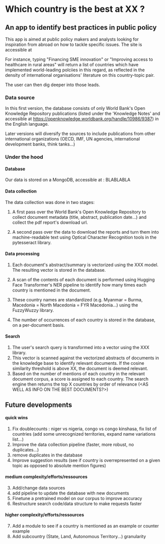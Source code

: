 # Which country is the best at XX ? 
## An app to identify best practices in public policy

This app is aimed at public policy makers and analysts looking for inspiration from abroad on how to tackle specific issues. The site is accessible at <ADD URL>

For instance, typing "Financing SME innovation" or "Improving access to healthcare in rural areas" will return a list of countries which have implemented world-leading polciies in this regard, as reflected in the density of international organisations' literature on this country-topic pair.

The user can then dig deeper into those leads.

### Data source

In this first version, the database consists of only World Bank's Open Knowledge Repository publications (listed under the 'Knowledge Notes' and accessible at https://openknowledge.worldbank.org/handle/10986/9387) in the English language.

Later versions will diversify the sources to include publications from other international organizations (OECD, IMF, UN agencies, international development banks, think tanks...)


### Under the hood
#### Database
Our data is stored on a MongoDB, accessible at : BLABLABLA


#### Data collection
The data collection was done in two stages:
1. A first pass over the World Bank's Open Knowledge Repository to collect document metadata (title, abstract, publication date...) and collect the pdf report's download url.

2. A second pass over the data to download the reports and turn them into machine-readable text using Optical Character Recognition tools in the pytesseract library.

#### Data processing
1. Each document's abstract/summary is vectorized using the XXX model. The resulting vector is stored in the database.

2. A scan of the contents of each document is performed using Hugging Face Transformer's NER pipeline to identify how many times each country is mentioned in the document.

3. These country names are standardized (e.g. Myanmar = Burma, Macedonia = North Macedonia = FYR Macedonia...) using the FuzzyWuzzy library.

4. The number of occurrences of each country is stored in the database, on a per-document basis.

#### Search
1. The user's search query is transformed into a vector using the XXX library.
2. This vector is scanned against the vectorized abstracts of documents in the knowledge base to identify relevant documents. If the cosine similarity threshold is above XX, the document is deemed relevant.
3. Based on the number of mentions of each country in the relevant document corpus, a score is assigned to each country. The search engine then returns the top X countries by order of relevance (<AS WELL AS INFO ON THE BEST DOCUMENTS?>)


## Future developments

#### quick wins
1. Fix doublecounts : niger vs nigeria, congo vs congo kinshasa, fix list of countries (add some unrecognized territories, expand name variations list...)
2. Improve the data collection pipeline (faster, more robust, no duplicates...)
3. remove duplicates in the database
4. Improve suggestion results (see if country is overrepresented on a given topic as opposed to absolute mention figures)

#### medium complexity/efforts/ressources
3. Add/change data sources
4. add pipeline to update the database with new documents
5. Finetune a pretrained model on our corpus to improve accuracy
6. Restructure search code/data structure to make requests faster


#### higher complexity/efforts/ressources
7. Add a module to see if a country is mentioned as an example or counter example
8. Add subcountry (State, Land, Autonomous Territory...) granularity
